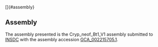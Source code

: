 []{#assembly}

Assembly
--------

The assembly presented is the Cryp\_neof\_Bt1\_V1 assembly submitted to
[INSDC](http://www.insdc.org) with the assembly accession
[GCA\_002215705.1](http://www.ebi.ac.uk/ena/data/view/GCA_002215705.1).
